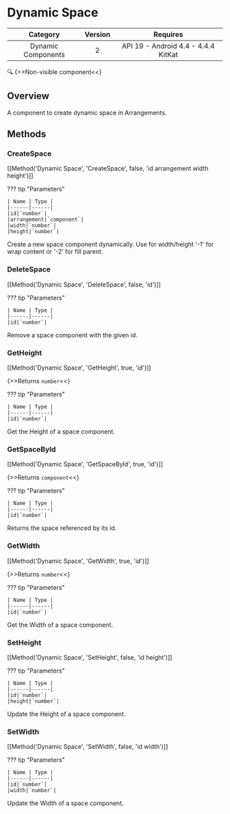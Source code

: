 # Dynamic Space

| Category | Version | Requires |
|:--------:|:-------:|:--------:|
|Dynamic Components|2|API 19 - Android 4.4 - 4.4.4 KitKat|

:mag: {>>Non-visible component<<}

## Overview

A component to create dynamic space in Arrangements.

## Methods

### CreateSpace

[[Method('Dynamic Space', 'CreateSpace', false, 'id arrangement width height')]]

??? tip "Parameters"

    | Name | Type |
    |------|------|
    |id|`number`|
    |arrangement|`component`|
    |width|`number`|
    |height|`number`|


Create a new space component dynamically. Use for width/height '-1' for wrap content or '-2' for fill parent.

### DeleteSpace

[[Method('Dynamic Space', 'DeleteSpace', false, 'id')]]

??? tip "Parameters"

    | Name | Type |
    |------|------|
    |id|`number`|


Remove a space component with the given id.

### GetHeight

[[Method('Dynamic Space', 'GetHeight', true, 'id')]]

{>>Returns `number`<<}

??? tip "Parameters"

    | Name | Type |
    |------|------|
    |id|`number`|


Get the Height of a space component.

### GetSpaceById

[[Method('Dynamic Space', 'GetSpaceById', true, 'id')]]

{>>Returns `component`<<}

??? tip "Parameters"

    | Name | Type |
    |------|------|
    |id|`number`|


Returns the space referenced by its id.

### GetWidth

[[Method('Dynamic Space', 'GetWidth', true, 'id')]]

{>>Returns `number`<<}

??? tip "Parameters"

    | Name | Type |
    |------|------|
    |id|`number`|


Get the Width of a space component.

### SetHeight

[[Method('Dynamic Space', 'SetHeight', false, 'id height')]]

??? tip "Parameters"

    | Name | Type |
    |------|------|
    |id|`number`|
    |height|`number`|


Update the Height of a space component.

### SetWidth

[[Method('Dynamic Space', 'SetWidth', false, 'id width')]]

??? tip "Parameters"

    | Name | Type |
    |------|------|
    |id|`number`|
    |width|`number`|


Update the Width of a space component.